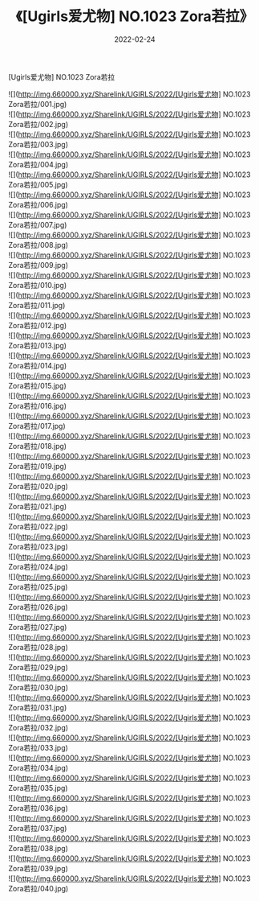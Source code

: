 ﻿---
layout: post
title:  《[Ugirls爱尤物] NO.1023 Zora若拉》
date:   2022-02-24
img: http://img.660000.xyz/Sharelink/UGIRLS/2022/[Ugirls爱尤物] NO.1023 Zora若拉/000.jpg
categories: [美女, 清纯, 唯美]
---

[Ugirls爱尤物] NO.1023 Zora若拉

 ![](http://img.660000.xyz/Sharelink/UGIRLS/2022/[Ugirls爱尤物] NO.1023 Zora若拉/001.jpg) <br>![](http://img.660000.xyz/Sharelink/UGIRLS/2022/[Ugirls爱尤物] NO.1023 Zora若拉/002.jpg) <br>![](http://img.660000.xyz/Sharelink/UGIRLS/2022/[Ugirls爱尤物] NO.1023 Zora若拉/003.jpg) <br>![](http://img.660000.xyz/Sharelink/UGIRLS/2022/[Ugirls爱尤物] NO.1023 Zora若拉/004.jpg) <br>![](http://img.660000.xyz/Sharelink/UGIRLS/2022/[Ugirls爱尤物] NO.1023 Zora若拉/005.jpg) <br>![](http://img.660000.xyz/Sharelink/UGIRLS/2022/[Ugirls爱尤物] NO.1023 Zora若拉/006.jpg) <br>![](http://img.660000.xyz/Sharelink/UGIRLS/2022/[Ugirls爱尤物] NO.1023 Zora若拉/007.jpg) <br>![](http://img.660000.xyz/Sharelink/UGIRLS/2022/[Ugirls爱尤物] NO.1023 Zora若拉/008.jpg) <br>![](http://img.660000.xyz/Sharelink/UGIRLS/2022/[Ugirls爱尤物] NO.1023 Zora若拉/009.jpg) <br>![](http://img.660000.xyz/Sharelink/UGIRLS/2022/[Ugirls爱尤物] NO.1023 Zora若拉/010.jpg) <br>![](http://img.660000.xyz/Sharelink/UGIRLS/2022/[Ugirls爱尤物] NO.1023 Zora若拉/011.jpg) <br>![](http://img.660000.xyz/Sharelink/UGIRLS/2022/[Ugirls爱尤物] NO.1023 Zora若拉/012.jpg) <br>![](http://img.660000.xyz/Sharelink/UGIRLS/2022/[Ugirls爱尤物] NO.1023 Zora若拉/013.jpg) <br>![](http://img.660000.xyz/Sharelink/UGIRLS/2022/[Ugirls爱尤物] NO.1023 Zora若拉/014.jpg) <br>![](http://img.660000.xyz/Sharelink/UGIRLS/2022/[Ugirls爱尤物] NO.1023 Zora若拉/015.jpg) <br>![](http://img.660000.xyz/Sharelink/UGIRLS/2022/[Ugirls爱尤物] NO.1023 Zora若拉/016.jpg) <br>![](http://img.660000.xyz/Sharelink/UGIRLS/2022/[Ugirls爱尤物] NO.1023 Zora若拉/017.jpg) <br>![](http://img.660000.xyz/Sharelink/UGIRLS/2022/[Ugirls爱尤物] NO.1023 Zora若拉/018.jpg) <br>![](http://img.660000.xyz/Sharelink/UGIRLS/2022/[Ugirls爱尤物] NO.1023 Zora若拉/019.jpg) <br>![](http://img.660000.xyz/Sharelink/UGIRLS/2022/[Ugirls爱尤物] NO.1023 Zora若拉/020.jpg) <br>![](http://img.660000.xyz/Sharelink/UGIRLS/2022/[Ugirls爱尤物] NO.1023 Zora若拉/021.jpg) <br>![](http://img.660000.xyz/Sharelink/UGIRLS/2022/[Ugirls爱尤物] NO.1023 Zora若拉/022.jpg) <br>![](http://img.660000.xyz/Sharelink/UGIRLS/2022/[Ugirls爱尤物] NO.1023 Zora若拉/023.jpg) <br>![](http://img.660000.xyz/Sharelink/UGIRLS/2022/[Ugirls爱尤物] NO.1023 Zora若拉/024.jpg) <br>![](http://img.660000.xyz/Sharelink/UGIRLS/2022/[Ugirls爱尤物] NO.1023 Zora若拉/025.jpg) <br>![](http://img.660000.xyz/Sharelink/UGIRLS/2022/[Ugirls爱尤物] NO.1023 Zora若拉/026.jpg) <br>![](http://img.660000.xyz/Sharelink/UGIRLS/2022/[Ugirls爱尤物] NO.1023 Zora若拉/027.jpg) <br>![](http://img.660000.xyz/Sharelink/UGIRLS/2022/[Ugirls爱尤物] NO.1023 Zora若拉/028.jpg) <br>![](http://img.660000.xyz/Sharelink/UGIRLS/2022/[Ugirls爱尤物] NO.1023 Zora若拉/029.jpg) <br>![](http://img.660000.xyz/Sharelink/UGIRLS/2022/[Ugirls爱尤物] NO.1023 Zora若拉/030.jpg) <br>![](http://img.660000.xyz/Sharelink/UGIRLS/2022/[Ugirls爱尤物] NO.1023 Zora若拉/031.jpg) <br>![](http://img.660000.xyz/Sharelink/UGIRLS/2022/[Ugirls爱尤物] NO.1023 Zora若拉/032.jpg) <br>![](http://img.660000.xyz/Sharelink/UGIRLS/2022/[Ugirls爱尤物] NO.1023 Zora若拉/033.jpg) <br>![](http://img.660000.xyz/Sharelink/UGIRLS/2022/[Ugirls爱尤物] NO.1023 Zora若拉/034.jpg) <br>![](http://img.660000.xyz/Sharelink/UGIRLS/2022/[Ugirls爱尤物] NO.1023 Zora若拉/035.jpg) <br>![](http://img.660000.xyz/Sharelink/UGIRLS/2022/[Ugirls爱尤物] NO.1023 Zora若拉/036.jpg) <br>![](http://img.660000.xyz/Sharelink/UGIRLS/2022/[Ugirls爱尤物] NO.1023 Zora若拉/037.jpg) <br>![](http://img.660000.xyz/Sharelink/UGIRLS/2022/[Ugirls爱尤物] NO.1023 Zora若拉/038.jpg) <br>![](http://img.660000.xyz/Sharelink/UGIRLS/2022/[Ugirls爱尤物] NO.1023 Zora若拉/039.jpg) <br>![](http://img.660000.xyz/Sharelink/UGIRLS/2022/[Ugirls爱尤物] NO.1023 Zora若拉/040.jpg) <br>